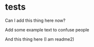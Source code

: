 # tests

Can I add this thing here now?

Add some example text to confuse people


And this thing here (I am readme2)
